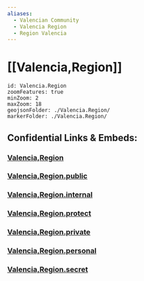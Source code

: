 ```yaml
---
aliases:
  - Valencian Community
  - Valencia Region
  - Region Valencia
---
```

# [[Valencia,Region]]


```leaflet
id: Valencia.Region
zoomFeatures: true 
minZoom: 2 
maxZoom: 18
geojsonFolder: ./Valencia.Region/
markerFolder: ./Valencia.Region/
```


## Confidential Links & Embeds: 

### [Valencia,Region](/_Standards/Earth/Continent/Europe/Europe~South/Spain/Provinces~Spain/Valencia,Region.md) 

### [Valencia,Region.public](/_public/Earth/Continent/Europe/Europe~South/Spain/Provinces~Spain/Valencia,Region.public.md) 

### [Valencia,Region.internal](/_internal/Earth/Continent/Europe/Europe~South/Spain/Provinces~Spain/Valencia,Region.internal.md) 

### [Valencia,Region.protect](/_protect/Earth/Continent/Europe/Europe~South/Spain/Provinces~Spain/Valencia,Region.protect.md) 

### [Valencia,Region.private](/_private/Earth/Continent/Europe/Europe~South/Spain/Provinces~Spain/Valencia,Region.private.md) 

### [Valencia,Region.personal](/_personal/Earth/Continent/Europe/Europe~South/Spain/Provinces~Spain/Valencia,Region.personal.md) 

### [Valencia,Region.secret](/_secret/Earth/Continent/Europe/Europe~South/Spain/Provinces~Spain/Valencia,Region.secret.md)

